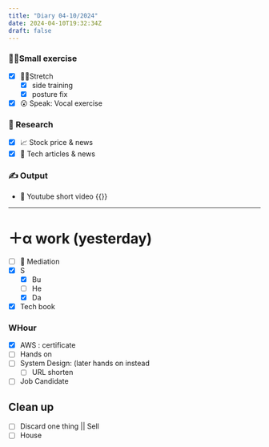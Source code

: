 ```yaml
---
title: "Diary 04-10/2024"  
date: 2024-04-10T19:32:34Z
draft: false
---
```


### 🧘‍♀️Small exercise

- [x]  🧎‍♀️Stretch
    - [x]  side training
    - [x]  posture fix
- [x]  😮 Speak: Vocal exercise

### 👀 Research

- [x]  📈 Stock price & news
- [x]  👾 Tech articles & news

### ✍️ Output

- 🎥 Youtube short video {{<youtube XVrQfOY3adA>}}

---

# ＋α work (yesterday)

- [ ]  🧘 Mediation
- [x]  S
    - [x]  Bu
    - [ ]  He
    - [x]  Da
- [x]  Tech book

### WHour

- [x]  AWS : certificate
- [ ]  Hands on
- [ ]  System Design:  (later hands on instead
    - [ ]  URL shorten
- [ ]  Job Candidate

## Clean up

- [ ]  Discard one thing || Sell
- [ ]  House